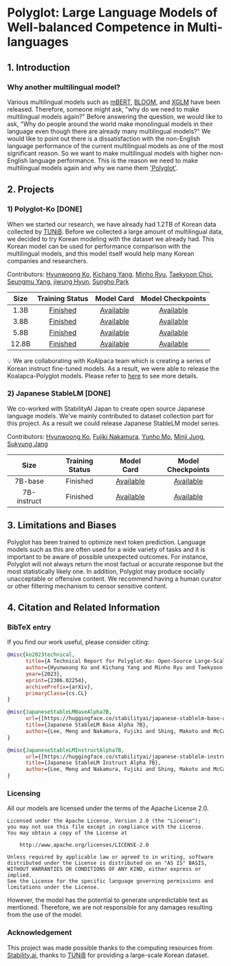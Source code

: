 # Polyglot: Large Language Models of Well-balanced Competence in Multi-languages

## 1. Introduction

### Why another multilingual model?
Various multilingual models such as [mBERT](https://huggingface.co/bert-base-multilingual-cased), [BLOOM](https://huggingface.co/bigscience/bloom), and [XGLM](https://arxiv.org/abs/2112.10668) have been released.
Therefore, someone might ask, "why do we need to make multilingual models again?" Before answering the question, we would like to ask, "Why do people around the world make monolingual models in their language even though there are already many multilingual models?" We would like to point out there is a dissatisfaction with the non-English language performance of the current multilingual models as one of the most significant reason. So we want to make multilingual models with higher non-English language performance. This is the reason we need to make multilingual models again and why we name them ['Polyglot'](https://www.spanish.academy/blog/what-is-the-difference-between-a-polyglot-and-a-multilingual-person/).

## 2. Projects

### 1) Polyglot-Ko [DONE]
When we started our research, we have already had 1.2TB of Korean data collected by [TUNiB](https://tunib.ai/). Before we collected a large amount of multilingual data, we decided to try Korean modeling with the dataset we already had. This Korean model can be used for performance comparison with the multilingual models, and this model itself would help many Korean companies and researchers.

Contributors: [Hyunwoong Ko](https://github.com/hyunwoongko), [Kichang Yang](https://github.com/jason9693), [Minho Ryu](https://github.com/bzantium), [Taekyoon Choi](https://github.com/Taekyoon), [Seungmu Yang](https://github.com/Ronalmoo), [jiwung Hyun](https://github.com/kabbi159), [Sungho Park](https://github.com/naem1023)

| Size |                                      Training Status                                       |                           Model Card                            |                             Model Checkpoints                             |                            
|:----:|:------------------------------------------------------------------------------------------:|:---------------------------------------------------------------:|:-------------------------------------------------------------------------:|
| 1.3B | [Finished](https://wandb.ai/eleutherai/polyglot-ko/groups/polyglot-ko-1.3B) | [Available](https://huggingface.co/EleutherAI/polyglot-ko-1.3b) | [Available](https://huggingface.co/EleutherAI/polyglot-ko-1.3b/tree/main) |
| 3.8B | [Finished](https://wandb.ai/eleutherai/polyglot-ko/groups/polyglot-ko-3.8B) | [Available](https://huggingface.co/EleutherAI/polyglot-ko-3.8b) | [Available](https://huggingface.co/EleutherAI/polyglot-ko-3.8b/tree/main) |
| 5.8B | [Finished](https://wandb.ai/eleutherai/polyglot-ko/groups/polyglot-ko-5.8B) |                           [Available](https://huggingface.co/EleutherAI/polyglot-ko-5.8b)                           |                                [Available](https://huggingface.co/EleutherAI/polyglot-ko-5.8b/tree/main)                                | 
|12.8B | [Finished](https://wandb.ai/eleutherai-oslo/polyglot-ko-12_8b) |              [Available](https://huggingface.co/EleutherAI/polyglot-ko-12.8b)                           |                                [Available](https://huggingface.co/EleutherAI/polyglot-ko-12.8b/tree/main)

💡 We are collaborating with KoAlpaca team which is creating a series of Korean instruct fine-tuned models. As a result, we were able to release the Koalapca-Polyglot models. Please refer to [here](https://github.com/Beomi/KoAlpaca) to see more details.

### 2) Japanese StableLM [DONE]
We co-worked with StabilityAI Japan to create open source Japanese language models. We've mainly contributed to dataset collection part for this project. As a result we could release Japanese StableLM model series.

Contributors: [Hyunwoong Ko](https://github.com/hyunwoongko), [Fujiki Nakamura](https://github.com/fujiki-1emon), [Yunho Mo](https://github.com/momozzing), [Minji Jung](https://github.com/work82mj), [Sukyung Jang](https://github.com/skjang54)

| Size        |                                      Training Status                                       |                                    Model Card                                      |                             Model Checkpoints                             |    
|:-----------:|:------------------------------------------------------------------------------------------:|:----------------------------------------------------------------------------------:|:-------------------------------------------------------------------------:|
| 7B-base     | Finished                                                                                   | [Available](https://huggingface.co/stabilityai/japanese-stablelm-base-alpha-7b)    | [Available](https://huggingface.co/stabilityai/japanese-stablelm-base-alpha-7b/tree/main)    |
| 7B-instruct | Finished                                                                                   | [Available](https://huggingface.co/stabilityai/japanese-stablelm-instruct-alpha-7b)| [Available](https://huggingface.co/stabilityai/japanese-stablelm-instruct-alpha-7b/tree/main)  |


## 3. Limitations and Biases
Polyglot has been trained to optimize next token prediction. Language models such as this are often used for a wide variety of tasks and it is important to be aware of possible unexpected outcomes. For instance, Polyglot will not always return the most factual or accurate response but the most statistically likely one. In addition, Polyglot may produce socially unacceptable or offensive content. We recommend having a human curator or other filtering mechanism to censor sensitive content.

## 4. Citation and Related Information

### BibTeX entry
If you find our work useful, please consider citing:
```bibtex
@misc{ko2023technical,
      title={A Technical Report for Polyglot-Ko: Open-Source Large-Scale Korean Language Models}, 
      author={Hyunwoong Ko and Kichang Yang and Minho Ryu and Taekyoon Choi and Seungmu Yang and jiwung Hyun and Sungho Park},
      year={2023},
      eprint={2306.02254},
      archivePrefix={arXiv},
      primaryClass={cs.CL}
}
```

```bibtex
@misc{JapaneseStableLMBaseAlpha7B, 
      url={[https://huggingface.co/stabilityai/japanese-stablelm-base-alpha-7b](https://huggingface.co/stabilityai/japanese-stablelm-base-alpha-7b)}, 
      title={Japanese StableLM Base Alpha 7B}, 
      author={Lee, Meng and Nakamura, Fujiki and Shing, Makoto and McCann, Paul and Akiba, Takuya and Orii, Naoki}
}
```

```bibtex
@misc{JapaneseStableLMInstructAlpha7B, 
      url={[https://huggingface.co/stabilityai/japanese-stablelm-instruct-alpha-7b](https://huggingface.co/stabilityai/japanese-stablelm-instruct-alpha-7b)}, 
      title={Japanese StableLM Instruct Alpha 7B}, 
      author={Lee, Meng and Nakamura, Fujiki and Shing, Makoto and McCann, Paul and Akiba, Takuya and Orii, Naoki}
}
```

### Licensing
All our models are licensed under the terms of the Apache License 2.0.

```
Licensed under the Apache License, Version 2.0 (the "License");
you may not use this file except in compliance with the License.
You may obtain a copy of the License at

    http://www.apache.org/licenses/LICENSE-2.0

Unless required by applicable law or agreed to in writing, software
distributed under the License is distributed on an "AS IS" BASIS,
WITHOUT WARRANTIES OR CONDITIONS OF ANY KIND, either express or implied.
See the License for the specific language governing permissions and
limitations under the License.
```

However, the model has the potential to generate unpredictable text as mentioned. Therefore, we are not responsible for any damages resulting from the use of the model.

### Acknowledgement
This project was made possible thanks to the computing resources from [Stability.ai](https://stability.ai), thanks to [TUNiB](https://tunib.ai) for providing a large-scale Korean dataset.
